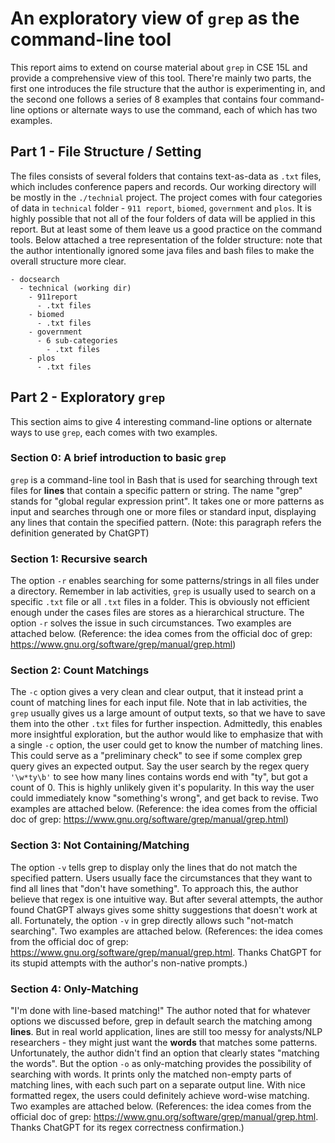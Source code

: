 # An exploratory view of `grep` as the command-line tool

This report aims to extend on course material about `grep` in CSE 15L and provide a comprehensive view of this tool. There're mainly two parts, the first one introduces the file structure that the author is experimenting in, and the second one follows a series of 8 examples that contains four command-line options or alternate ways to use the command, each of which has two examples.

## Part 1 - File Structure / Setting
The files consists of several folders that contains text-as-data as `.txt` files, which includes conference papers and records. Our working directory will be mostly in the `./technial` project. The project comes with four categories of data in `technical` folder - `911 report`, `biomed`, `government` and `plos`. It is highly possible that not all of the four folders of data will be applied in this report. But at least some of them leave us a good practice on the command tools. Below attached a tree representation of the folder structure: note that the author intentionally ignored some java files and bash files to make the overall structure more clear.

```
- docsearch
  - technical (working dir)
    - 911report
      - .txt files
    - biomed
      - .txt files
    - government
      - 6 sub-categories
        - .txt files
    - plos
      - .txt files
```

## Part 2 - Exploratory `grep`
This section aims to give 4 interesting command-line options or alternate ways to use `grep`, each comes with two examples.

### Section 0: A brief introduction to basic `grep`
`grep` is a command-line tool in Bash that is used for searching through text files for **lines** that contain a specific pattern or string. The name "grep" stands for "global regular expression print". It takes one or more patterns as input and searches through one or more files or standard input, displaying any lines that contain the specified pattern. (Note: this paragraph refers the definition generated by ChatGPT)

### Section 1: Recursive search
The option `-r` enables searching for some patterns/strings in all files under a directory. Remember in lab activities, `grep` is usually used to search on a specific `.txt` file or all `.txt` files in a folder. This is obviously not efficient enough under the cases files are stores as a hierarchical structure. The option `-r` solves the issue in such circumstances. Two examples are attached below. (Reference: the idea comes from the official doc of grep: https://www.gnu.org/software/grep/manual/grep.html)


### Section 2: Count Matchings
The `-c` option gives a very clean and clear output, that it instead print a count of matching lines for each input file. Note that in lab activities, the `grep` usually gives us a large amount of output texts, so that we have to save them into the other `.txt` files for further inspection. Admittedly, this enables more insightful exploration, but the author would like to emphasize that with a single `-c` option, the user could get to know the number of matching lines. This could serve as a "preliminary check" to see if some complex grep query gives an expected output. Say the user search by the regex query `'\w*ty\b'` to see how many lines contains words end with "ty", but got a count of 0. This is highly unlikely given it's popularity. In this way the user could immediately know "something's wrong", and get back to revise. Two examples are attached below. (Reference: the idea comes from the official doc of grep: https://www.gnu.org/software/grep/manual/grep.html)


### Section 3: Not Containing/Matching
The option `-v` tells grep to display only the lines that do not match the specified pattern. Users usually face the circumstances that they want to find all lines that "don't have something". To approach this, the author believe that regex is one intuitive way. But after several attempts, the author found ChatGPT always gives some shitty suggestions that doesn't work at all. Fortunately, the option `-v` in grep directly allows such "not-match searching". Two examples are attached below. (References: the idea comes from the official doc of grep: https://www.gnu.org/software/grep/manual/grep.html. Thanks ChatGPT for its stupid attempts with the author's non-native prompts.)


### Section 4: Only-Matching
"I'm done with line-based matching!" The author noted that for whatever options we discussed before, grep in default search the matching among **lines**. But in real world application, lines are still too messy for analysts/NLP researchers - they might just want the **words** that matches some patterns. Unfortunately, the author didn't find an option that clearly states "matching the words". But the option `-o` as only-matching provides the possibility of searching with words. It prints only the matched non-empty parts of matching lines, with each such part on a separate output line. With nice formatted regex, the users could definitely achieve word-wise matching. Two examples are attached below. (References: the idea comes from the official doc of grep: https://www.gnu.org/software/grep/manual/grep.html. Thanks ChatGPT for its regex correctness confirmation.)
